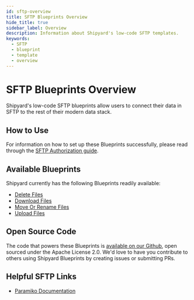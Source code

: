 ```yaml
---
id: sftp-overview
title: SFTP Blueprints Overview
hide_title: true
sidebar_label: Overview
description: Information about Shipyard's low-code SFTP templates.
keywords:
  - SFTP
  - blueprint
  - template
  - overview
---
```


# SFTP Blueprints Overview

Shipyard's low-code SFTP blueprints allow users to connect their data in SFTP to the rest of their modern data stack.

## How to Use
For information on how to set up these Blueprints successfully, please read through the [SFTP Authorization guide](sftp-authorization.md).

## Available Blueprints
Shipyard currently has the following Blueprints readily available:
- [Delete Files](sftp-delete-files.md)
- [Download Files](sftp-download-files.md)
- [Move Or Rename Files](sftp-move-or-rename-files.md)
- [Upload Files](sftp-upload-files.md)

## Open Source Code
The code that powers these Blueprints is [available on our Github](https://github.com/shipyardapp/sftp-blueprints), open sourced under the Apache License 2.0. We'd love to have you contribute to others using Shipyard Blueprints by creating issues or submitting PRs.

## Helpful SFTP Links
- [Paramiko Documentation](http://docs.paramiko.org/en/stable/) 